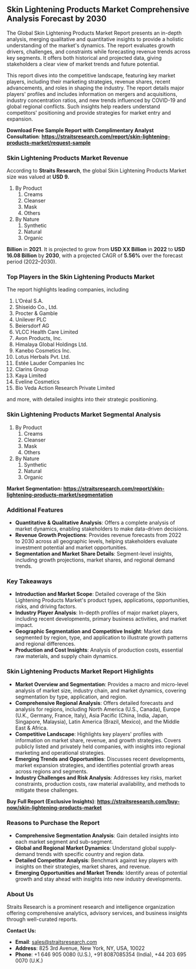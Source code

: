 <h2>Skin Lightening Products Market Comprehensive Analysis Forecast by&nbsp;2030</h2>
<p>The Global Skin Lightening Products Market Report presents an in-depth analysis, merging qualitative and quantitative insights to provide a holistic understanding of the market's dynamics. The report evaluates growth drivers, challenges, and constraints while forecasting revenue trends across key segments. It offers both historical and projected data, giving stakeholders a clear view of market trends and future potential.</p>
<p>This report dives into the competitive landscape, featuring key market players, including their marketing strategies, revenue shares, recent advancements, and roles in shaping the industry. The report details major players' profiles and includes information on mergers and acquisitions, industry concentration ratios, and new trends influenced by COVID-19 and global regional conflicts. Such insights help readers understand competitors' positioning and provide strategies for market entry and expansion.</p>
<p><strong>Download Free Sample Report with&nbsp;Complimentary Analyst Consultation</strong>:&nbsp;<strong><a href="https://straitsresearch.com/report/skin-lightening-products-market/request-sample">https://straitsresearch.com/report/skin-lightening-products-market/request-sample</a></strong></p>
<h3>Skin Lightening Products Market Revenue</h3>
<p>According to&nbsp;<strong>Straits Research</strong>, the global Skin Lightening Products Market size was valued at&nbsp;<strong>USD 9.</strong></p>
<ol>
<li>By Product
<ol>
<li>Creams</li>
<li>Cleanser</li>
<li>Mask</li>
<li>Others</li>
</ol>
</li>
<li>By Nature
<ol>
<li>Synthetic</li>
<li>Natural</li>
<li>Organic</li>
</ol>
</li>
</ol>
<p><strong>Billion</strong>&nbsp;in&nbsp;<strong>2021</strong>. It is projected&nbsp;to grow from&nbsp;<strong>USD XX Billion</strong>&nbsp;in&nbsp;<strong>2022</strong>&nbsp;to&nbsp;<strong>USD 16.08 Billion</strong>&nbsp;by&nbsp;<strong>2030</strong>, with a projected CAGR of&nbsp;<strong>5.56%</strong>&nbsp;over the forecast period (2022&ndash;2030).</p>
<h3>Top Players in the Skin Lightening Products Market</h3>
<p>The report highlights leading companies, including&nbsp;</p>
<ol>
<li>L&rsquo;Or&eacute;al S.A.</li>
<li>Shiseido Co., Ltd.</li>
<li>Procter &amp; Gamble</li>
<li>Unilever PLC</li>
<li>Beiersdorf AG</li>
<li>VLCC Health Care Limited</li>
<li>Avon Products, Inc.</li>
<li>Himalaya Global Holdings Ltd.</li>
<li>Kanebo Cosmetics Inc.</li>
<li>Lotus Herbals Pvt. Ltd.</li>
<li>Est&eacute;e Lauder Companies Inc</li>
<li>Clarins Group</li>
<li>Kaya Limited</li>
<li>Eveline Cosmetics</li>
<li>Bio Veda Action Research Private Limited</li>
</ol>
<p>and more, with detailed insights into their strategic positioning.</p>
<h3>Skin Lightening Products Market Segmental Analysis</h3>
<ol>
<li>By Product
<ol>
<li>Creams</li>
<li>Cleanser</li>
<li>Mask</li>
<li>Others</li>
</ol>
</li>
<li>By Nature
<ol>
<li>Synthetic</li>
<li>Natural</li>
<li>Organic</li>
</ol>
</li>
</ol>
<p><strong>Market Segmentation:&nbsp;<a href="https://straitsresearch.com/report/skin-lightening-products-market/segmentation">https://straitsresearch.com/report/skin-lightening-products-market/segmentation</a></strong></p>
<h3>Additional Features</h3>
<ul>
<li><strong>Quantitative &amp; Qualitative Analysis</strong>: Offers a complete analysis of market dynamics, enabling stakeholders to make data-driven decisions.</li>
<li><strong>Revenue Growth Projections</strong>: Provides revenue forecasts from&nbsp;2022 to&nbsp;2030 across all geographic levels, helping stakeholders evaluate investment potential and market opportunities.</li>
<li><strong>Segmentation and Market Share Details</strong>: Segment-level insights, including growth projections, market shares, and regional demand trends.</li>
</ul>
<h3>Key Takeaways</h3>
<ul>
<li><strong>Introduction and Market Scope</strong>: Detailed coverage of the Skin Lightening Products Market's product types, applications, opportunities, risks, and driving factors.</li>
<li><strong>Industry Player Analysis</strong>: In-depth profiles of major market players, including recent developments, primary business activities, and market impact.</li>
<li><strong>Geographic Segmentation and Competitive Insight</strong>: Market data segmented by region, type, and application to illustrate growth patterns and regional differences.</li>
<li><strong>Production and Cost Insights</strong>: Analysis of production costs, essential raw materials, and supply chain dynamics.</li>
</ul>
<h3>Skin Lightening Products Market Report Highlights</h3>
<ul>
<li><strong>Market Overview and Segmentation</strong>: Provides a macro and micro-level analysis of market size, industry chain, and market dynamics, covering segmentation by type, application, and region.</li>
<li><strong>Comprehensive Regional Analysis</strong>: Offers detailed forecasts and analysis for regions, including North America (U.S., Canada), Europe (U.K., Germany, France, Italy), Asia Pacific (China, India, Japan, Singapore, Malaysia), Latin America (Brazil, Mexico), and the Middle East &amp; Africa.</li>
<li><strong>Competitive Landscape</strong>: Highlights key players' profiles with information on market share, revenue, and growth strategies. Covers publicly listed and privately held companies, with insights into regional marketing and operational strategies.</li>
<li><strong>Emerging Trends and Opportunities</strong>: Discusses recent developments, market expansion strategies, and identifies potential growth areas across regions and segments.</li>
<li><strong>Industry Challenges and Risk Analysis</strong>: Addresses key risks, market constraints, production costs, raw material availability, and methods to mitigate these challenges.</li>
</ul>
<p><strong>Buy Full Report (Exclusive Insights)</strong>:&nbsp;<strong><a href="https://straitsresearch.com/buy-now/skin-lightening-products-market">https://straitsresearch.com/buy-now/skin-lightening-products-market</a></strong></p>
<h3>Reasons to Purchase the Report</h3>
<ul>
<li><strong>Comprehensive Segmentation Analysis</strong>: Gain detailed insights into each market segment and sub-segment.</li>
<li><strong>Global and Regional Market Dynamics</strong>: Understand global supply-demand trends with specific country and region data.</li>
<li><strong>Detailed Competitor Analysis</strong>: Benchmark against key players with insights on their strategies, market shares, and revenue.</li>
<li><strong>Emerging Opportunities and Market Trends</strong>: Identify areas of potential growth and stay ahead with insights into new industry developments.</li>
</ul>
<h3>About Us</h3>
<p>Straits Research is a prominent research and intelligence organization offering comprehensive analytics, advisory services, and business insights through well-curated reports.</p>
<p><strong>Contact Us:</strong></p>
<ul>
<li><strong>Email</strong>: <a href="mailto:sales@straitsresearch.com">sales@straitsresearch.com</a></li>
<li><strong>Address</strong>: 825 3rd Avenue, New York, NY, USA, 10022</li>
<li><strong>Phone</strong>: +1 646 905 0080 (U.S.), +91 8087085354 (India), +44 203 695 0070 (U.K.)</li>
</ul>
